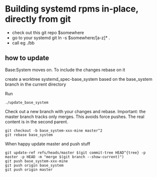 # Building systemd rpms in-place, directly from git

- check out this git repo $somewhere
- go to your systemd git
    ln -s $somewhere/[a-z]* .
- call eg ./bb

## how to update

Base:System moves on. To include the changes rebase on it

create a worktree systemd_spec-base_system based on the base_system
branch in the current directory

Run

    ./update_base_system

Check out a new branch with your changes and rebase. Important: the master
branch tracks only merges. This avoids force pushes. The real content is in the
second parent.

    git checkout -b base_system-xxx-mine master^2
    git rebase base_system

When happy update master and push stuff

    git update-ref refs/heads/master $(git commit-tree HEAD^{tree} -p master -p HEAD -m "merge $(git branch --show-current)")
    git push base_system-xxx-mine
    git push origin base_system
    git push origin master

